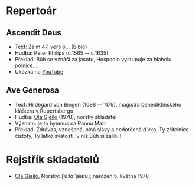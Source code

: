 # Repertoár

## Ascendit Deus

* Text: Žalm 47, verš 6... (Bible)
* Hudba: Peter Philips (c.1565 -- c.1635)
* Překlad: Bůh se vznáší za jásotu, Hospodin vystupuje za hlaholu polnice...
* Ukázka na [YouTube](https://www.youtube.com/watch?v=Kc6F6RecWSo)

## Ave Generosa

* Text: Hildegard von Bingen (1098 -- 1179), magistra benediktinského kláštera v Rupertsbergu
* Hudba: [Ola Gjeilo](https://olagjeilo.com/sheet-music/choral-satb-a-cappella/ave-generosa-satb/) (1978), norský skladatel
* Význam: je to hymnus na Pannu Marii
* Překlad: Zdrávas, vznešená, plná slávy a nedotčená dívko, Ty zřítelnice čistoty, Ty látko svatosti, v níž Bůh si zalíbil!

# Rejstřík skladatelů

* [Ola Gjeilo](https://olagjeilo.com/), Norsky: [ˈûːlɑ ˈjæ̀ɪlʊ]; narozen 5. května 1978